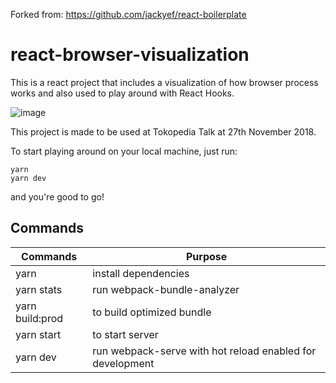 Forked from: https://github.com/jackyef/react-boilerplate

# react-browser-visualization

This is a react project that includes a visualization of how browser process works
and also used to play around with React Hooks.

![image](https://user-images.githubusercontent.com/7252454/48788338-37c08b00-ed1d-11e8-9bc0-42fde71e52e6.png)

This project is made to be used at Tokopedia Talk at 27th November 2018.

To start playing around on your local machine, just run:

```
yarn
yarn dev
```

and you're good to go!

## Commands
| Commands        | Purpose                                                   |
|-----------------|-----------------------------------------------------------|
| yarn            | install dependencies                                      |
| yarn stats      | run webpack-bundle-analyzer                               |
| yarn build:prod | to build optimized bundle                                 |
| yarn start      | to start server                                           |
| yarn dev        | run webpack-serve with hot reload enabled for development |

 

 
